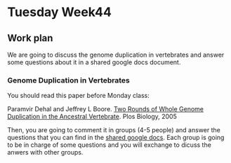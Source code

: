 # Tuesday Week44

## Work plan

We are going to discuss the genome duplication in vertebrates and answer some questions about it in a shared google docs document.

### Genome Duplication in Vertebrates

You should read this paper before Monday class:

Paramvir Dehal and Jeffrey L Boore. [Two Rounds of Whole Genome Duplication in the Ancestral Vertebrate](https://journals.plos.org/plosbiology/article/metrics?id=10.1371/journal.pbio.0030314). Plos Biology, 2005


Then, you are going to comment it in groups (4-5 people) and answer the questions that you can find in the [shared google docs](https://docs.google.com/document/d/1QmwzVwh01Lg9H2RGIYQzNX78n4JndU_thSAnvAkHaxk/edit?usp=sharing). Each group is going to be in charge of some questions and you will exchange to dicuss the anwers with other groups.





